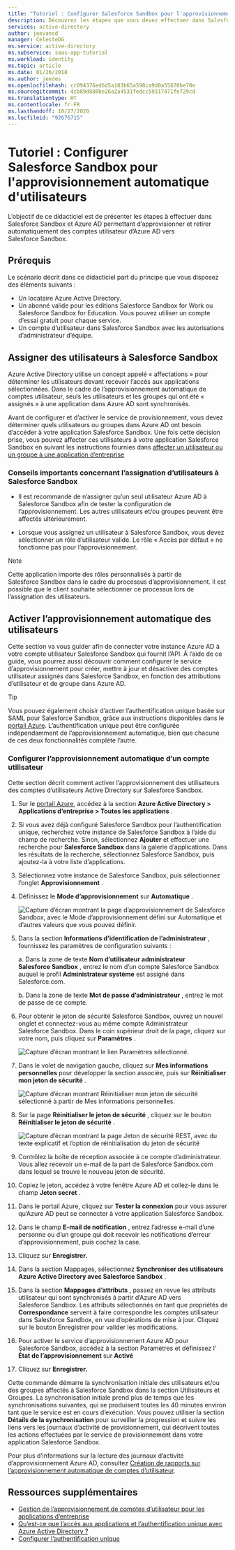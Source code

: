 ```yaml
---
title: "Tutoriel : Configurer Salesforce Sandbox pour l'approvisionnement automatique d'utilisateurs avec Azure Active Directory | Microsoft Docs"
description: Découvrez les étapes que vous devez effectuer dans Salesforce Sandbox et Azure AD pour approvisionner et déprovisionner automatiquement des comptes d’utilisateur d’Azure AD vers Salesforce Sandbox.
services: active-directory
author: jeevansd
manager: CelesteDG
ms.service: active-directory
ms.subservice: saas-app-tutorial
ms.workload: identity
ms.topic: article
ms.date: 01/26/2018
ms.author: jeedes
ms.openlocfilehash: cc094376ed6d5a183b65a598ca9d0a55670be70e
ms.sourcegitcommit: 4cb89d880be26a2a4531fedcc59317471fe729cd
ms.translationtype: HT
ms.contentlocale: fr-FR
ms.lasthandoff: 10/27/2020
ms.locfileid: "92676715"
---
```

# <a name="tutorial-configure-salesforce-sandbox-for-automatic-user-provisioning"></a>Tutoriel : Configurer Salesforce Sandbox pour l'approvisionnement automatique d'utilisateurs

L’objectif de ce didacticiel est de présenter les étapes à effectuer dans Salesforce Sandbox et Azure AD permettant d’approvisionner et retirer automatiquement des comptes utilisateur d’Azure AD vers Salesforce Sandbox.

## <a name="prerequisites"></a>Prérequis

Le scénario décrit dans ce didacticiel part du principe que vous disposez des éléments suivants :

*   Un locataire Azure Active Directory.
*   Un abonné valide pour les éditions Salesforce Sandbox for Work ou Salesforce Sandbox for Education. Vous pouvez utiliser un compte d’essai gratuit pour chaque service.
*   Un compte d’utilisateur dans Salesforce Sandbox avec les autorisations d’administrateur d’équipe.

## <a name="assigning-users-to-salesforce-sandbox"></a>Assigner des utilisateurs à Salesforce Sandbox

Azure Active Directory utilise un concept appelé « affectations » pour déterminer les utilisateurs devant recevoir l’accès aux applications sélectionnées. Dans le cadre de l’approvisionnement automatique de comptes utilisateur, seuls les utilisateurs et les groupes qui ont été « assignés » à une application dans Azure AD sont synchronisés.

Avant de configurer et d’activer le service de provisionnement, vous devez déterminer quels utilisateurs ou groupes dans Azure AD ont besoin d’accéder à votre application Salesforce Sandbox. Une fois cette décision prise, vous pouvez affecter ces utilisateurs à votre application Salesforce Sandbox en suivant les instructions fournies dans [affecter un utilisateur ou un groupe à une application d’entreprise](../manage-apps/assign-user-or-group-access-portal.md)

### <a name="important-tips-for-assigning-users-to-salesforce-sandbox"></a>Conseils importants concernant l’assignation d’utilisateurs à Salesforce Sandbox

* Il est recommandé de n’assigner qu’un seul utilisateur Azure AD à Salesforce Sandbox afin de tester la configuration de l’approvisionnement. Les autres utilisateurs et/ou groupes peuvent être affectés ultérieurement.

* Lorsque vous assignez un utilisateur à Salesforce Sandbox, vous devez sélectionner un rôle d’utilisateur valide. Le rôle « Accès par défaut » ne fonctionne pas pour l’approvisionnement.

> [!NOTE]
> Cette application importe des rôles personnalisés à partir de Salesforce Sandbox dans le cadre du processus d’approvisionnement. Il est possible que le client souhaite sélectionner ce processus lors de l’assignation des utilisateurs.

## <a name="enable-automated-user-provisioning"></a>Activer l’approvisionnement automatique des utilisateurs

Cette section va vous guider afin de connecter votre instance Azure AD à votre compte utilisateur Salesforce Sandbox qui fournit l’API. À l’aide de ce guide, vous pourrez aussi découvrir comment configurer le service d’approvisionnement pour créer, mettre à jour et désactiver des comptes utilisateur assignés dans Salesforce Sandbox, en fonction des attributions d’utilisateur et de groupe dans Azure AD.

>[!Tip]
>Vous pouvez également choisir d’activer l’authentification unique basée sur SAML pour Salesforce Sandbox, grâce aux instructions disponibles dans le [portail Azure](https://portal.azure.com). L’authentification unique peut être configurée indépendamment de l’approvisionnement automatique, bien que chacune de ces deux fonctionnalités compléte l’autre.

### <a name="configure-automatic-user-account-provisioning"></a>Configurer l’approvisionnement automatique d’un compte utilisateur

Cette section décrit comment activer l’approvisionnement des utilisateurs des comptes d’utilisateurs Active Directory sur Salesforce Sandbox.

1. Sur le [portail Azure](https://portal.azure.com), accédez à la section **Azure Active Directory > Applications d’entreprise > Toutes les applications** .

1. Si vous avez déjà configuré Salesforce Sandbox pour l’authentification unique, recherchez votre instance de Salesforce Sandbox à l’aide du champ de recherche. Sinon, sélectionnez **Ajouter** et effectuer une recherche pour **Salesforce Sandbox** dans la galerie d’applications. Dans les résultats de la recherche, sélectionnez Salesforce Sandbox, puis ajoutez-la à votre liste d’applications.

1. Sélectionnez votre instance de Salesforce Sandbox, puis sélectionnez l’onglet **Approvisionnement** .

1. Définissez le **Mode d’approvisionnement** sur **Automatique** .

    ![Capture d’écran montrant la page d’approvisionnement de Salesforce Sandbox, avec le Mode d’approvisionnement défini sur Automatique et d’autres valeurs que vous pouvez définir.](./media/salesforce-sandbox-provisioning-tutorial/provisioning.png)

1. Dans la section **Informations d’identification de l’administrateur** , fournissez les paramètres de configuration suivants :
   
    a. Dans la zone de texte **Nom d’utilisateur administrateur Salesforce Sandbox** , entrez le nom d’un compte Salesforce Sandbox auquel le profil **Administrateur système** est assigné dans Salesforce.com.
   
    b. Dans la zone de texte **Mot de passe d’administrateur** , entrez le mot de passe de ce compte.

1. Pour obtenir le jeton de sécurité Salesforce Sandbox, ouvrez un nouvel onglet et connectez-vous au même compte Administrateur Salesforce Sandbox. Dans le coin supérieur droit de la page, cliquez sur votre nom, puis cliquez sur **Paramètres** .

     ![Capture d’écran montrant le lien Paramètres sélectionné.](./media/salesforce-sandbox-provisioning-tutorial/sf-my-settings.png "Activer l'approvisionnement de l'utilisateur automatique.")

1. Dans le volet de navigation gauche, cliquez sur **Mes informations personnelles** pour développer la section associée, puis sur **Réinitialiser mon jeton de sécurité** .
  
    ![Capture d’écran montrant Réinitialiser mon jeton de sécurité sélectionné à partir de Mes informations personnelles.](./media/salesforce-sandbox-provisioning-tutorial/sf-personal-reset.png "Activer l'approvisionnement de l'utilisateur automatique.")

1. Sur la page **Réinitialiser le jeton de sécurité** , cliquez sur le bouton **Réinitialiser le jeton de sécurité** .

    ![Capture d’écran montrant la page Jeton de sécurité REST, avec du texte explicatif et l’option de réinitialisation du jeton de sécurité](./media/salesforce-sandbox-provisioning-tutorial/sf-reset-token.png "Activer l'approvisionnement de l'utilisateur automatique.")

1. Contrôlez la boîte de réception associée à ce compte d’administrateur. Vous allez recevoir un e-mail de la part de Salesforce Sandbox.com dans lequel se trouve le nouveau jeton de sécurité.

1. Copiez le jeton, accédez à votre fenêtre Azure AD et collez-le dans le champ **Jeton secret** .

1. Dans le portail Azure, cliquez sur **Tester la connexion** pour vous assurer qu’Azure AD peut se connecter à votre application Salesforce Sandbox.

1. Dans le champ **E-mail de notification** , entrez l’adresse e-mail d’une personne ou d’un groupe qui doit recevoir les notifications d’erreur d’approvisionnement, puis cochez la case.

1. Cliquez sur **Enregistrer.**  
    
1.  Dans la section Mappages, sélectionnez **Synchroniser des utilisateurs Azure Active Directory avec Salesforce Sandbox** .

1. Dans la section **Mappages d’attributs** , passez en revue les attributs utilisateur qui sont synchronisés à partir d’Azure AD vers Salesforce Sandbox. Les attributs sélectionnés en tant que propriétés de **Correspondance** servent à faire correspondre les comptes utilisateur dans Salesforce Sandbox, en vue d’opérations de mise à jour. Cliquez sur le bouton Enregistrer pour valider les modifications.

1. Pour activer le service d’approvisionnement Azure AD pour Salesforce Sandbox, accédez à la section Paramètres et définissez l’ **État de l’approvisionnement** sur **Activé**

1. Cliquez sur **Enregistrer.**

Cette commande démarre la synchronisation initiale des utilisateurs et/ou des groupes affectés à Salesforce Sandbox dans la section Utilisateurs et Groupes. La synchronisation initiale prend plus de temps que les synchronisations suivantes, qui se produisent toutes les 40 minutes environ tant que le service est en cours d’exécution. Vous pouvez utiliser la section **Détails de la synchronisation** pour surveiller la progression et suivre les liens vers les journaux d’activité de provisionnement, qui décrivent toutes les actions effectuées par le service de provisionnement dans votre application Salesforce Sandbox.

Pour plus d’informations sur la lecture des journaux d’activité d’approvisionnement Azure AD, consultez [Création de rapports sur l’approvisionnement automatique de comptes d’utilisateur](../app-provisioning/check-status-user-account-provisioning.md).

## <a name="additional-resources"></a>Ressources supplémentaires

* [Gestion de l’approvisionnement de comptes d’utilisateur pour les applications d’entreprise](tutorial-list.md)
* [Qu’est-ce que l’accès aux applications et l’authentification unique avec Azure Active Directory ?](../manage-apps/what-is-single-sign-on.md)
* [Configurer l’authentification unique](./salesforce-sandbox-tutorial.md)